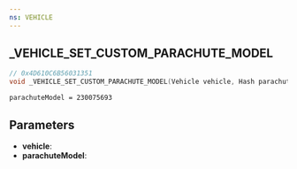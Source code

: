 ```yaml
---
ns: VEHICLE
---
```

## _VEHICLE_SET_CUSTOM_PARACHUTE_MODEL

```c
// 0x4D610C6B56031351
void _VEHICLE_SET_CUSTOM_PARACHUTE_MODEL(Vehicle vehicle, Hash parachuteModel);
```

```
parachuteModel = 230075693  
```

## Parameters
* **vehicle**: 
* **parachuteModel**: 

